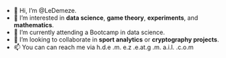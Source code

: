- 👋 Hi, I’m @LeDemeze.
- 👀 I’m interested in **data science**, **game theory**, **experiments**, and **mathematics**.
- 🌱 I’m currently attending a Bootcamp in data science.
- 💞️ I’m looking to collaborate in **sport analytics** or **cryptography projects**.
- 📫 You can can reach me via h.d.e .m. e.z    .e.at.g .m. a.i.l. .c.o.m

<!---
LeDemeze/LeDemeze is a ✨ special ✨ repository because its `README.md` (this file) appears on your GitHub profile.
You can click the Preview link to take a look at your changes.
--->
